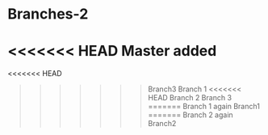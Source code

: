 # Branches-2
<<<<<<< HEAD
Master added
=======
<<<<<<< HEAD
>>>>>>> Branch3
Branch 1
<<<<<<< HEAD
Branch 2
Branch 3
=======
Branch 1 again
>>>>>>> Branch1
=======
Branch 2 again
>>>>>>> Branch2
